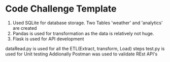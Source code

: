 # Code Challenge Template

1. Used SQLite for database storage. Two Tables 'weather' and 'analytics' are created
2. Pandas is used for transformation as the data is relatively not huge.
3. Flask is used for API development

dataRead.py is used for all the ETL(Extract, transform, Load) steps
test.py is used for Unit testing
Addionally Postman was used to validate REst API's